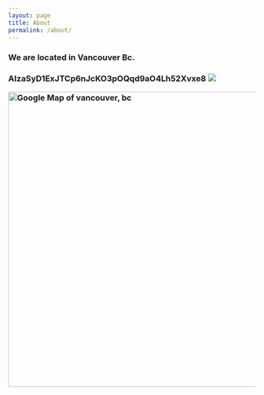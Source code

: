 ```yaml
---
layout: page
title: About
permalink: /about/
---
```

<h3>
<p> 
We are located in Vancouver Bc. 
</p>
<h3>

AIzaSyD1ExJTCp6nJcKO3pOQqd9aO4Lh52Xvxe8
<img src="https://maps.googleapis.com/maps/api/geocode/json?address=+vancouver,+BC&key=AIzaSyD1ExJTCp6nJcKO3pOQqd9aO4Lh52Xvxe8"/>

<img width="600" src="https://maps.googleapis.com/maps/api/staticmap?center=vancouver,+bc&zoom=13&scale=false&size=600x300&maptype=roadmap&key=AIzaSyD1ExJTCp6nJcKO3pOQqd9aO4Lh52Xvxe8&format=png&visual_refresh=true&markers=size:mid%7Ccolor:0xff0000%7Clabel:1%7Cvancouver,+bc&markers=size:mid%7Ccolor:0xff0000%7Clabel:1%7Cvancouver,+bc" alt="Google Map of vancouver, bc"/>
